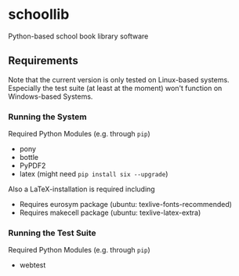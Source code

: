 # schoollib
Python-based school book library software

## Requirements

Note that the current version is only tested on Linux-based systems. Especially the test suite (at least at the moment) won't function on Windows-based Systems.

### Running the System

Required Python Modules (e.g. through `pip`)
* pony
* bottle
* PyPDF2
* latex
(might need `pip install six --upgrade`)

Also a LaTeX-installation is required including
* Requires eurosym package (ubuntu: texlive-fonts-recommended)
* Requires makecell package (ubuntu: texlive-latex-extra)

### Running the Test Suite

Required Python Modules (e.g. through `pip`)
* webtest
